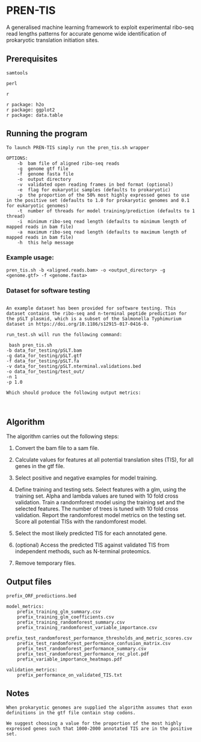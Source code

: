 # PREN-TIS

A generalised machine learning framework to exploit experimental ribo-seq read lengths patterns for accurate genome wide identification of prokaryotic translation initiation sites.

## Prerequisites

```
samtools

perl

r

r package: h2o 
r package: ggplot2
r package: data.table
```

## Running the program 

```
To launch PREN-TIS simply run the pren_tis.sh wrapper

OPTIONS:
    -b  bam file of aligned ribo-seq reads
    -g  genome gtf file
    -f  genome fasta file
    -o  output directory
    -v  validated open reading frames in bed format (optional)
    -e  flag for eukaryotic samples (defaults to prokaryotic)
    -p  the proportion of the 50% most highly expressed genes to use in the positive set (defaults to 1.0 for prokaryotic genomes and 0.1 for eukaryotic genomes)
    -t  number of threads for model training/prediction (defaults to 1 thread)
    -i  minimum ribo-seq read length (defaults to minimum length of mapped reads in bam file)
    -a  maximum ribo-seq read length (defaults to maximum length of mapped reads in bam file)
    -h  this help message
```
### Example usage:

```
pren_tis.sh -b <aligned.reads.bam> -o <output_directory> -g <genome.gtf> -f <genome.fasta>
```

### Dataset for software testing
```

An example dataset has been provided for software testing. This dataset contains the ribo-seq and n-terminal peptide prediction for the pSLT plasmid, which is a subset of the Salmonella Typhimurium dataset in https://doi.org/10.1186/s12915-017-0416-0.

run_test.sh will run the following command:

 bash pren_tis.sh 
-b data_for_testing/pSLT.bam 
-g data_for_testing/pSLT.gtf 
-f data_for_testing/pSLT.fa 
-v data_for_testing/pSLT.nterminal.validations.bed
-o data_for_testing/test_out/
-n 1
-p 1.0

Which should produce the following output metrics:



```

## Algorithm

The algorithm carries out the following steps:

1) Convert the bam file to a sam file.

2) Calculate values for features at all potential translation sites (TIS), for all genes in the gtf file.

3) Select positive and negative examples for model training.

4) Define training and testing sets.
   Select features with a glm, using the training set. Alpha and lambda values are tuned with 10 fold cross validation.
   Train a randomforest model using the training set and the selected features. The number of trees is tuned with 10 fold cross validation. 
   Report the randomforest model metrics on the testing set. 
   Score all potential TISs with the randomforest model.

5) Select the most likely predicted TIS for each annotated gene.

6) (optional) Access the predicted TIS against validated TIS from independent methods, such as N-terminal proteomics.

7) Remove temporary files.

## Output files

```
prefix_ORF_predictions.bed

model_metrics:
    prefix_training_glm_summary.csv 
    prefix_training_glm_coefficients.csv 
    prefix_training_randomforest_summary.csv 
    prefix_training_randomforest_variable_importance.csv 
    prefix_test_randomforest_performance_thresholds_and_metric_scores.csv 
    prefix_test_randomforest_performance_confusion_matrix.csv 
    prefix_test_randomforest_performance_summary.csv 
    prefix_test_randomforest_performance_roc_plot.pdf 
    prefix_variable_importance_heatmaps.pdf

validation_metrics:
    prefix_performance_on_validated_TIS.txt
```

## Notes

```
When prokaryotic genomes are supplied the algorithm assumes that exon definitions in the gtf file contain stop codons.

We suggest choosing a value for the proportion of the most highly expressed genes such that 1000-2000 annotated TIS are in the positive set.

```
